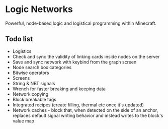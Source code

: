 # Logic Networks

Powerful, node-based logic and logistical programming within Minecraft.

## Todo list
- Logistics
- Check and sync the validity of linking cards inside nodes on the server
- Save and sync network with keybind from the graph screen
- Node search box categories
- Bitwise operators
- Screens
- String & NBT signals
- Wrench for faster breaking and keeping data
- Network copying
- Block breakable tags
- Integrated recipes (create filling, thermal etc once it's updated)
- Network caches - block that, when detected on the side of an anchor, replaces default signal writing behavior and instead writes to the block's value map